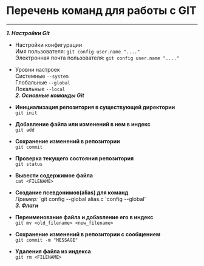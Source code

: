 # Перечень команд для работы с GIT
---

***1. Настройки Git*** 
- Настройки конфигурации  
Имя пользователя: `git config user.name "...."`  
Электронная почта пользователя: `git config user.name "...."`  
- Уровни настроек  
Системные `--system`  
Глобальные `--global`  
Локальные `--local`  
***2. Основные команды Git***

- **Инициализация репозитория в существующей директории**  
`git init`
- **Добавление файла или изменений в нем в индекс**  
`git add`
- **Сохранение изменений в репозитории**  
`git commit`  
- **Проверка текущего состояния репозитория**  
`git status`  
- **Вывести содержимое файла**  
`cat <FILENAME>`  
- **Создание псевдонимов(alias) для команд**  
*Пример:* `git config --global alias.c 'config --global'  
***3. Флаги***  
- **Переименование файла и добавление его в индекс**  
```git mv <old_filename> <new_filename>```
- **Сохранение изменений в репозитории с сообщением**  
```git commit -m "MESSAGE"```
- **Удаления файла из индекса**  
```git rm <FILENAME>```  



